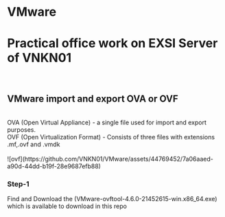 # VMware
<h1>Practical office work on EXSI Server of VNKN01</h1> <br>
<h2>VMware import and export OVA or OVF</h2> <br>
OVA (Open Virtual Appliance) - a single file used for import and export purposes.<br>
OVF (Open Virtualization Format) - Consists of three files with extensions .mf,.ovf and .vmdk<br><br>
![ovf](https://github.com/VNKN01/VMware/assets/44769452/7a06aaed-a90d-44dd-b19f-28e9687efb88)
<h3> Step-1 </h3> Find and Download the (VMware-ovftool-4.6.0-21452615-win.x86_64.exe) which is available to download in this repo
